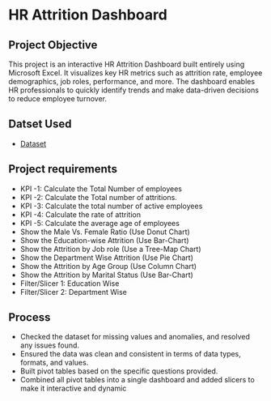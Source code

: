 # HR Attrition Dashboard
## Project Objective
This project is an interactive HR Attrition Dashboard built entirely using Microsoft Excel. It visualizes key HR metrics such as attrition rate, employee demographics, job roles, performance, and more. The dashboard enables HR professionals to quickly identify trends and make data-driven decisions to reduce employee turnover.
## Datset Used
- <a href="https://github.com/redwan011235/Excel-Dashboard/blob/main/Dataset%20of%20HR%20Attrition%20Project.xlsx">Dataset</a>
## Project requirements
-	KPI -1: Calculate the Total Number of employees
- KPI -2: Calculate the Total number of attritions. 
-	KPI -3: Calculate the total number of active employees
-	KPI -4: Calculate the rate of attrition
-	KPI -5: Calculate the average age of employees
-	Show the Male Vs. Female Ratio (Use Donut Chart)
-	Show the Education-wise Attrition (Use Bar-Chart)
-	Show the Attrition by Job role (Use a Tree-Map Chart)
-	Show the Department Wise Attrition (Use Pie Chart)
-	Show the Attrition by Age Group (Use Column Chart)
-	Show the Attrition by Marital Status (Use Bar-Chart)
-	Filter/Slicer 1: Education Wise
-	Filter/Slicer 2: Department Wise
  ## Process
- Checked the dataset for missing values and anomalies, and resolved any issues found.
- Ensured the data was clean and consistent in terms of data types, formats, and values.
- Built pivot tables based on the specific questions provided.
- Combined all pivot tables into a single dashboard and added slicers to make it interactive and dynamic

